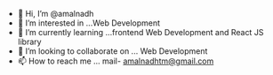 - 👋 Hi, I’m @amalnadh
- 👀 I’m interested in ...Web Development
- 🌱 I’m currently learning ...frontend Web Development and React JS library
- 💞️ I’m looking to collaborate on ... Web Development 
- 📫 How to reach me ... mail- amalnadhtm@gmail.com

<!---
amalnadh/amalnadh is a ✨ special ✨ repository because its `README.md` (this file) appears on your GitHub profile.
You can click the Preview link to take a look at your changes.
--->
